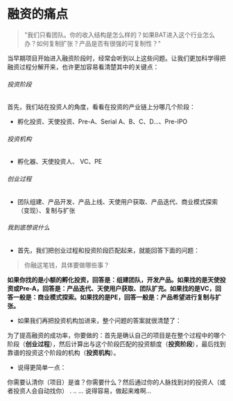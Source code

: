 # 融资的痛点

> "我们只看团队。你的收入结构是怎么样的？如果BAT进入这个行业怎么办？如何复制扩张？产品是否有很强的可复制性？"

当早期项目开始进入融资阶段时，经常会听到以上这些问题。让我们更加科学得把融资过程分解开来，也许更加容易看清楚其中的关键点：

###### 投资阶段
首先，我们站在投资人的角度，看看在投资的产业链上分哪几个阶段：

- 孵化投资、天使投资、Pre-A、Serial A、B、C、D...、Pre-IPO

###### 投资机构
- 孵化器、天使投资人、 VC、PE

###### 创业过程
- 团队组建、产品开发、产品上线、天使用户获取、产品迭代、商业模式探索（变现）、复制与扩张

###### 我到底想说什么
- 首先，我们把创业过程和投资阶段匹配起来，就能回答下面的问题：

> 你融这笔钱，具体要做哪些事？

**如果你找的是小额的孵化投资，回答是：组建团队，开发产品。如果找的是天使投资或Pre-A，回答是：产品迭代、天使用户获取、团队扩充。如果找的是VC，回答一般是：商业模式探索。如果找的是PE，回答一般是：产品希望进行复制与扩张。**

- 如果我们再把投资机构加进来，整个问题的答案就很清楚了：

为了提高融资的成功率，你要做的：首先是确认自己的项目是在整个过程中的哪个阶段（**创业过程**），然后计算出与这个阶段匹配的投资额度（**投资阶段**），最后找到靠谱的投资这个阶段的机构（**投资机构**）。

- 说得更简单一点：

你需要认清你（项目）是谁？你需要什么？然后通过你的人脉找到对的投资人（或者投资人会自动找你）
.
..
...
说得容易，做起来难啊...
